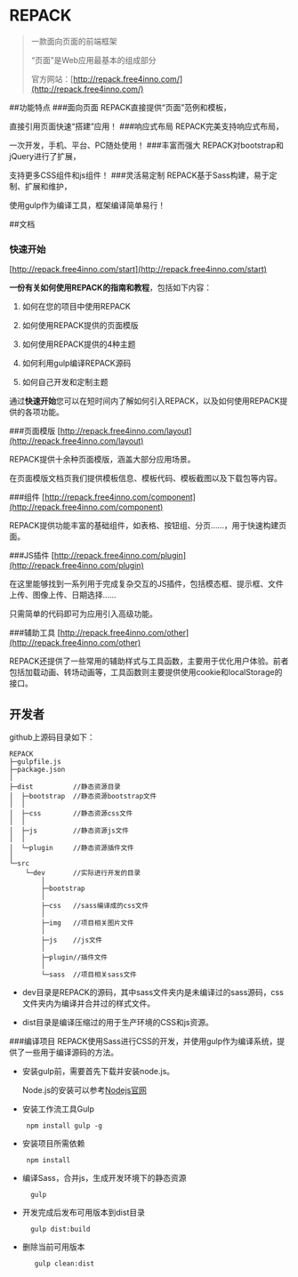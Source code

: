 # REPACK
> 
> 一款面向页面的前端框架
> 
> “页面”是Web应用最基本的组成部分
> 
> 官方网站：[http://repack.free4inno.com/](http://repack.free4inno.com/)



##功能特点
###面向页面
REPACK直接提供“页面”范例和模板，

直接引用页面快速“搭建”应用！
###响应式布局
REPACK完美支持响应式布局，

一次开发，手机、平台、PC随处使用！
###丰富而强大
REPACK对bootstrap和jQuery进行了扩展，

支持更多CSS组件和js组件！
###灵活易定制
REPACK基于Sass构建，易于定制、扩展和维护，

使用gulp作为编译工具，框架编译简单易行！


##文档
### 快速开始 
[http://repack.free4inno.com/start](http://repack.free4inno.com/start)

**一份有关如何使用REPACK的指南和教程**，包括如下内容：

1. 如何在您的项目中使用REPACK

2. 如何使用REPACK提供的页面模版

3. 如何使用REPACK提供的4种主题

4. 如何利用gulp编译REPACK源码

5. 如何自己开发和定制主题

通过**快速开始**您可以在短时间内了解如何引入REPACK，以及如何使用REPACK提供的各项功能。

###页面模版
[http://repack.free4inno.com/layout](http://repack.free4inno.com/layout)

REPACK提供十余种页面模版，涵盖大部分应用场景。

在页面模版文档页我们提供模板信息、模板代码、模板截图以及下载包等内容。

###组件
[http://repack.free4inno.com/component](http://repack.free4inno.com/component)

REPACK提供功能丰富的基础组件，如表格、按钮组、分页……，用于快速构建页面。

###JS插件
[http://repack.free4inno.com/plugin](http://repack.free4inno.com/plugin)

在这里能够找到一系列用于完成复杂交互的JS插件，包括模态框、提示框、文件上传、图像上传、日期选择……

只需简单的代码即可为应用引入高级功能。

###辅助工具
[http://repack.free4inno.com/other](http://repack.free4inno.com/other)

REPACK还提供了一些常用的辅助样式与工具函数，主要用于优化用户体验。前者包括加载动画、转场动画等，工具函数则主要提供使用cookie和localStorage的接口。


## 开发者
github上源码目录如下：

    REPACK
    ├─gulpfile.js
    ├─package.json
    │  
    ├─dist			//静态资源目录
    │  ├─bootstrap	//静态资源bootstrap文件
    │  │          
    │  ├─css		//静态资源css文件
    │  │          
    │  ├─js			//静态资源js文件
    │  │          
    │  └─plugin		//静态资源插件文件
    │                  
    └─src
        └─dev 		//实际进行开发的目录
            │          
            ├─bootstrap
            │                         
            ├─css	//sass编译成的css文件
            │                          
            ├─img	//项目相关图片文件
            │              
            ├─js	//js文件
            │                  
            ├─plugin//插件文件	
            │                      
            └─sass	//项目相关sass文件
          

 - dev目录是REPACK的源码，其中sass文件夹内是未编译过的sass源码，css文件夹内为编译并合并过的样式文件。

 - dist目录是编译压缩过的用于生产环境的CSS和js资源。

###编译项目
REPACK使用Sass进行CSS的开发，并使用gulp作为编译系统，提供了一些用于编译源码的方法。

 - 安装gulp前，需要首先下载并安装node.js。
	
	Node.js的安装可以参考[Nodejs官网](https://nodejs.org/en/)


 - 安装工作流工具Gulp
    
   
       	npm install gulp -g
    
 - 安装项目所需依赖


		npm install
    
 - 编译Sass，合并js，生成开发环境下的静态资源

   		 gulp
    
 - 开发完成后发布可用版本到dist目录

   		 gulp dist:build
    
 - 删除当前可用版本
	
  		  gulp clean:dist

